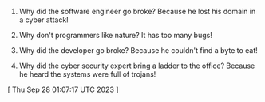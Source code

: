  
1. Why did the software engineer go broke? Because he lost his domain in a cyber attack!

2. Why don't programmers like nature? It has too many bugs!

3. Why did the developer go broke? Because he couldn't find a byte to eat!

4. Why did the cyber security expert bring a ladder to the office? Because he heard the systems were full of trojans!
 
[ 
Thu Sep 28 01:07:17 UTC 2023
 ]
